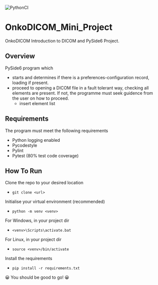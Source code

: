 ![PythonCI](https://github.com/pedrooste/OnkoDICOM_Mini_Project/actions/workflows/PythonCI.yml/badge.svg)

# OnkoDICOM_Mini_Project
OnkoDICOM Introduction to DICOM and PySide6 Project.

## Overview
PySide6 program which 
- starts and determines if there is a preferences-configuration record, loading if present.
- proceed to opening a DICOM file in a fault tolerant way, checking all elements are present. If not, the programme must seek guidence from the user on how to proceed.
  - insert element list

## Requirements
The program must meet the following requirements
- Python logging enabled
- Pycodestyle
- Pylint
- Pytest (80% test code coverage)

## How To Run
Clone the repo to your desired location
- `git clone <url>`

Initialise your virtual environment (recommended)
- `python -m venv <venv>`

For Windows, in your project dir
- `<venv>\Scripts\activate.bat`

For Linux, in your project dir
- `source <venv>/bin/activate`

Install the requirements
- `pip install -r requirements.txt`

😀 You should be good to go! 😀
